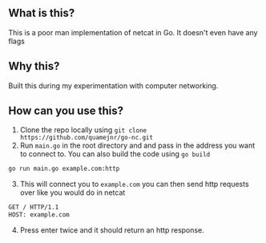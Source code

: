 ## What is this?
This is a poor man implementation of netcat in Go. It doesn't even have any flags

## Why this?
Built this during my experimentation with computer networking.

## How can you use this?
1. Clone the repo locally using `git clone https://github.com/quamejnr/go-nc.git`
2. Run `main.go` in the root directory and and pass in the address you want to connect to. You can also build the code using `go build`
```sh
go run main.go example.com:http
```
3. This will connect you to `example.com` you can then send http requests over like you would do in netcat
```sh
GET / HTTP/1.1
HOST: example.com
```
4. Press enter twice and it should return an http response.

